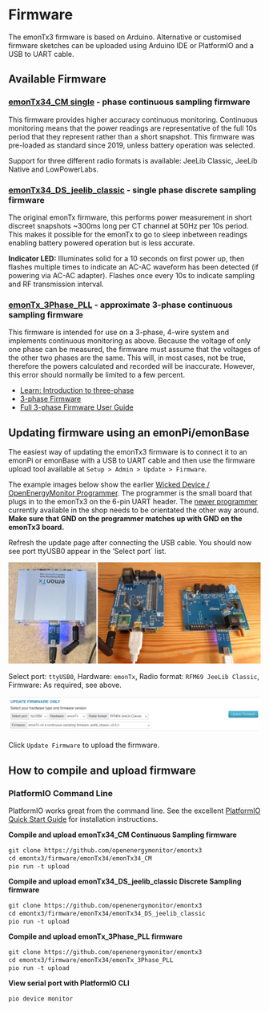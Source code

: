 # Firmware

The emonTx3 firmware is based on Arduino. Alternative or customised firmware sketches can be uploaded using Arduino IDE or PlatformIO and a USB to UART cable.

## Available Firmware

### [emonTx34_CM single](https://github.com/openenergymonitor/emontx3/tree/master/firmware/emonTx34/emonTx34_CM) - phase continuous sampling firmware

This firmware provides higher accuracy continuous monitoring. Continuous monitoring means that the power readings are representative of the full 10s period that they represent rather than a short snapshot. This firmware was pre-loaded as standard since 2019, unless battery operation was selected.

Support for three different radio formats is available: JeeLib Classic, JeeLib Native and LowPowerLabs.

### [emonTx34_DS_jeelib_classic](https://github.com/openenergymonitor/emontx3/tree/master/firmware/emonTx34/emonTx34_DS_jeelib_classic) - single phase discrete sampling firmware

The original emonTx firmware, this performs power measurement in short discreet snapshots ~300ms long per CT channel at 50Hz per 10s period. This makes it possible for the emonTx to go to sleep inbetween readings enabling battery powered operation but is less accurate.

**Indicator LED:** Illuminates solid for a 10 seconds on first power up, then flashes multiple times to indicate an AC-AC waveform has been detected (if powering via AC-AC adapter). Flashes once every 10s to indicate sampling and RF transmission interval.

### [emonTx_3Phase_PLL](https://github.com/openenergymonitor/emontx3/tree/master/firmware/emonTx34/emonTx_3Phase_PLL) - approximate 3-phase continuous sampling firmware

This firmware is intended for use on a 3-phase, 4-wire system and implements continuous monitoring as above. Because the voltage of only one phase can be measured, the firmware must assume that the voltages of the other two phases are the same. This will, in most cases, not be true, therefore the powers calculated and recorded will be inaccurate. However, this error should normally be limited to a few percent.

- [Learn: Introduction to three-phase](https://learn.openenergymonitor.org/electricity-monitoring/ac-power-theory/3-phase-power)
- [3-phase Firmware](https://github.com/openenergymonitor/emontx-3phase) 
- [Full 3-phase Firmware User Guide](https://github.com/openenergymonitor/emontx-3phase/blob/master/emontx-3-phase-userguide.pdf)

## Updating firmware using an emonPi/emonBase

The easiest way of updating the emonTx3 firmware is to connect it to an emonPi or emonBase with a USB to UART cable and then use the firmware upload tool available at `Setup > Admin > Update > Firmware`.

The example images below show the earlier [Wicked Device / OpenEnergyMonitor Programmer](../electricity-monitoring/programmers/wicked-device.md). The programmer is the small board that plugs in to the emonTx3 on the 6-pin UART header. The [newer programmer](../electricity-monitoring/programmers/ftdi-programmer.md) currently available in the shop needs to be orientated the other way around. **Make sure that GND on the programmer matches up with GND on the emonTx3 board.**

Refresh the update page after connecting the USB cable. You should now see port ttyUSB0 appear in the ‘Select port` list.

![emontx3_uart.png](img/emontx3_uart.png)

Select port: `ttyUSB0`, Hardware: `emonTx`, Radio format: `RFM69 JeeLib Classic`, Firmware: As required, see above.

![emonTx3_firmware_upload.png](img/emonTx3_firmware_upload.png)

Click `Update Firmware` to upload the firmware.

## How to compile and upload firmware

### PlatformIO Command Line

PlatformIO works great from the command line. See the excellent [PlatformIO Quick Start Guide](https://docs.platformio.org/en/latest/core/installation/index.html#super-quick-mac-linux) for installation instructions.

**Compile and upload emonTx34_CM Continuous Sampling firmware**

    git clone https://github.com/openenergymonitor/emontx3
    cd emontx3/firmware/emonTx34/emonTx34_CM
    pio run -t upload
    
**Compile and upload emonTx34_DS_jeelib_classic Discrete Sampling firmware**

    git clone https://github.com/openenergymonitor/emontx3
    cd emontx3/firmware/emonTx34/emonTx34_DS_jeelib_classic
    pio run -t upload
    
**Compile and upload emonTx_3Phase_PLL firmware**

    git clone https://github.com/openenergymonitor/emontx3
    cd emontx3/firmware/emonTx34/emonTx_3Phase_PLL
    pio run -t upload

**View serial port with PlatformIO CLI**

    pio device monitor
